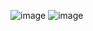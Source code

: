 ![image](https://github.com/Rahul-chaurasiya/Leetcode-Practice-Problem/assets/77222540/d154a17f-a9d8-41a8-b3d4-a8c528e7a2eb)
![image](https://github.com/Rahul-chaurasiya/Leetcode-Practice-Problem/assets/77222540/3b7a52fe-f6d2-4290-85bc-c82a5030b709)
